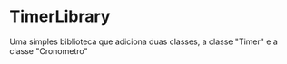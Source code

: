# TimerLibrary
Uma simples biblioteca que adiciona duas classes, a classe "Timer" e a classe "Cronometro"

